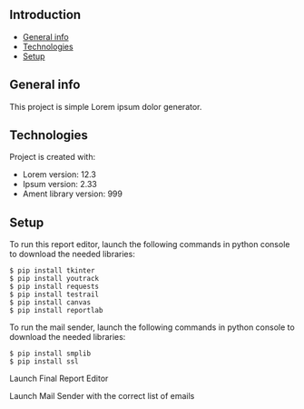 ## Introduction
* [General info](#general-info)
* [Technologies](#technologies)
* [Setup](#setup)

## General info
This project is simple Lorem ipsum dolor generator.
	
## Technologies
Project is created with:
* Lorem version: 12.3
* Ipsum version: 2.33
* Ament library version: 999
	
## Setup
To run this report editor, launch the following commands in python console to download the needed libraries:

```
$ pip install tkinter
$ pip install youtrack
$ pip install requests
$ pip install testrail
$ pip install canvas
$ pip install reportlab
```

To run the mail sender, launch the following commands in python console to download the needed libraries:

```
$ pip install smplib
$ pip install ssl
```


Launch Final Report Editor

Launch Mail Sender with the correct list of emails













